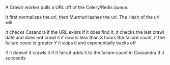 A Crawlr worker pulls a URL off of the Celery/Redis queue.

It first normalizes the url, then MurmurHashes the url.  The Hash of the url will

It checks Cssandra if the URL exists
  if it does find it, it checks
    the last crawl date and does not crawl it if now is less than X hours
    the failure count, if the failure count is greater Y it skips it and exponentially backs off 
    
  if it doesnt it crawls it
    if it fails it adds it to the failure count in Cassandra
    if it succeeds
